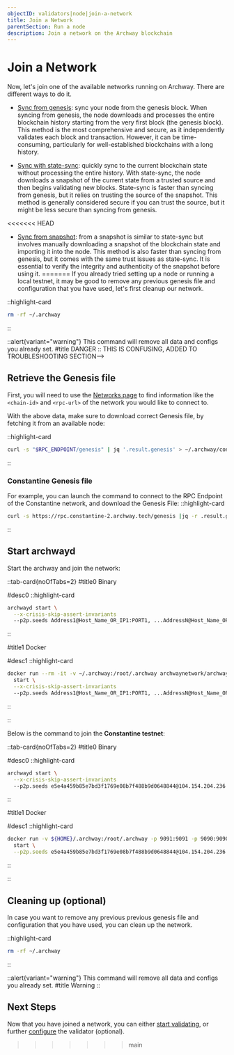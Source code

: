 ```yaml
---
objectID: validators|node|join-a-network
title: Join a Network
parentSection: Run a node
description: Join a network on the Archway blockchain
---
```


# Join a Network

Now, let's join one of the available networks running on Archway. There are different ways to do it.

- [Sync from genesis](/validators/running-a-node/sync-from-genesis): sync your node from the genesis block. When syncing from genesis, the node downloads and processes the entire blockchain history starting from the very first block (the genesis block). This method is the most comprehensive and secure, as it independently validates each block and transaction. However, it can be time-consuming, particularly for well-established blockchains with a long history.

- [Sync with state-sync](/validators/running-a-node/sync-with-state-sync): quickly sync to the current blockchain state without processing the entire history. With state-sync, the node downloads a snapshot of the current state from a trusted source and then begins validating new blocks. State-sync is faster than syncing from genesis, but it relies on trusting the source of the snapshot. This method is generally considered secure if you can trust the source, but it might be less secure than syncing from genesis.

<<<<<<< HEAD
- [Sync from snapshot](/validators/running-a-node/sync-from-snapshot): from a snapshot is similar to state-sync but involves manually downloading a snapshot of the blockchain state and importing it into the node. This method is also faster than syncing from genesis, but it comes with the same trust issues as state-sync. It is essential to verify the integrity and authenticity of the snapshot before using it.
=======
If you already tried setting up a node or running a local testnet, it may be good to remove any  previous genesis file and configuration that you have used, let's first cleanup our network.

::highlight-card

```bash
rm -rf ~/.archway
```

::

::alert{variant="warning"}
This command will remove all data and configs you already set.
#title
DANGER
::
THIS IS CONFUSING, ADDED TO TROUBLESHOOTING SECTION-->
<!--## Initialize the node

Now run the following command to initialize the genesis file which is required to establish a network. In this guide, we will also show example of connecting to the [Constantine Developer Testnet](https://docs.archway.io/docs/overview/network#constantine-dapp-developer-testnet).

::tab-card{noOfTabs=2}
#title0
Binary

#desc0
::highlight-card

```bash
archwayd init my-validator --chain-id my-chain
```

::

#title1
Docker

#desc1
::highlight-card

```bash
docker run --rm -it -v ~/.archway:/root/.archway archwaynetwork/archwayd:$NETWORK_NAME \
  init my-validator --chain-id my-chain
```

::

::
ADDED TOTHE 1.INSTALL SECTION-->

<!--### **Constantine Example**

Using Docker, here is how to initialize the node for the Constantine Testnet:
::highlight-card

```bash
docker run -v ${HOME}/.archway:/root/.archway docker.io/archwaynetwork/archwayd:0.0.5  init munshi --chain-id constantine-2
```

::
ADDED TO THE 1.INSTALL SECTION-->
## Retrieve the Genesis file

First, you will need to use the [Networks page](../../resources/networks) to find information like the `<chain-id>` and `<rpc-url>` of the network you would like to connect to.

With the above data, make sure to download correct Genesis file, by fetching it from an available node:

::highlight-card

```bash
curl -s "$RPC_ENDPOINT/genesis" | jq '.result.genesis' > ~/.archway/config/genesis.json
```

::
### **Constantine Genesis file**
For example, you can launch the command to connect to the RPC Endpoint of the Constantine network, and download the Genesis File:
::highlight-card

```bash
curl -s https://rpc.constantine-2.archway.tech/genesis |jq -r .result.genesis > ${HOME}/.archway/config/genesis.json
```

::

<!--## Initialize account

Create a key to hold yax Mckendry
#desc0
::highlight-card

```bash
archwayd keys add my-validator-account
```

::

#title1
Docker

#desc1
::highlight-card

```bash
docker run --rm -it -v ~/.archway:/root/.archway archwaynetwork/archwayd:$NETWORK_NAME \
  keys add my-validator-account
```

::

::
ADDED TO 1.INSTALL SECTION-->



## Start archwayd


Start the archway and join the network:

::tab-card{noOfTabs=2}
#title0
Binary

#desc0
::highlight-card

```bash
archwayd start \
  --x-crisis-skip-assert-invariants
  --p2p.seeds Address1@Host_Name_OR_IP1:PORT1, ...AddressN@Host_Name_OR_IPN:PORTN \
```
::

#title1
Docker

#desc1
::highlight-card

```bash
docker run --rm -it -v ~/.archway:/root/.archway archwaynetwork/archwayd:$NETWORK_NAME \
  start \
  --x-crisis-skip-assert-invariants
  --p2p.seeds Address1@Host_Name_OR_IP1:PORT1, ...AddressN@Host_Name_OR_IPN:PORTN \
```

::

::

Below is the command to join the **Constantine testnet**:

::tab-card{noOfTabs=2}
#title0
Binary

#desc0
::highlight-card

```bash
archwayd start \
  --x-crisis-skip-assert-invariants
  --p2p.seeds e5e4a459b85e7bd3f1769e08b7f488b9d0648844@104.154.204.236:26656
```
::
<!-- --unsafe-skip-upgrades 187340 -->
#title1
Docker

#desc1
::highlight-card

```bash
docker run -v ${HOME}/.archway:/root/.archway -p 9091:9091 -p 9090:9090 -p 26656:26656 -p 26657:26657 -p 1317:1317 docker.io/archwaynetwork/archwayd:constantine \
  start \
  --p2p.seeds e5e4a459b85e7bd3f1769e08b7f488b9d0648844@104.154.204.236:26656
```

::

::


<!--Please note that currently the flag **--unsafe-skip-upgrades 187340** is needed to correctly sync your node. Alternatively, you can directly sync from that specific block, for example by adding the flag: **--halt-height 187341** instead.
-->
## Cleaning up (optional)

In case you want to remove any previous previous genesis file and configuration that you have used, you can clean up the network.

::highlight-card

```bash
rm -rf ~/.archway
```

::

::alert{variant="warning"}
This command will remove all data and configs you already set.
#title
Warning
::


## Next Steps
Now that you have joined a network, you can either [start validating](../becoming-a-validator/overview), or further [configure](/configure) the validator (optional).
>>>>>>> main
